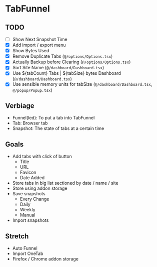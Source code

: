 # TabFunnel

## TODO

- [ ] Show Next Snapshot Time
- [x] Add import / export menu
- [x] Show Bytes Used
- [x] Remove Duplicate Tabs (`@/options/Options.tsx`)
- [x] Actually Backup before Clearing (`@/options/Options.tsx`)
- [x] Sort Site Name (`@/dashboard/Dashboard.tsx`)
- [x] Use ${tabCount} Tabs | ${tabSize} bytes Dashboard (`@/dashboard/Dashboard.tsx`)
- [x] Use sensible memory units for tabSize (`@/dashboard/Dashboard.tsx`, `@/popup/Popup.tsx`)

## Verbiage

- Funnel(led): To put a tab into TabFunnel
- Tab: Browser tab
- Snapshot: The state of tabs at a certain time

## Goals

- Add tabs with click of button
  - Title
  - URL
  - Favicon
  - Date Added
- Store tabs in big list sectioned by date / name / site
- Store using addon storage
- Save snapshots
  - Every Change
  - Daily
  - Weekly
  - Manual
- Import snapshots

## Stretch

- Auto Funnel
- Import OneTab
- Firefox / Chrome addon storage
